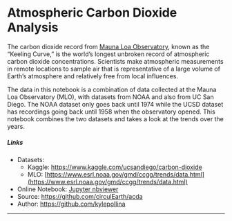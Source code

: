 # Atmospheric Carbon Dioxide Analysis
The carbon dioxide record from [Mauna Loa Observatory](https://en.wikipedia.org/wiki/Mauna_Loa_Observatory), known as the “Keeling Curve,” is the world’s longest unbroken record of atmospheric carbon dioxide concentrations. Scientists make atmospheric measurements in remote locations to sample air that is representative of a large volume of Earth’s atmosphere and relatively free from local influences.

The data in this notebook is a combination of data collected at the Mauna Loa Observatory (MLO), with datasets from NOAA and also from UC San Diego. The NOAA dataset only goes back until 1974 while the UCSD dataset has recordings going back until 1958 when the observatory opened. This notebook combines the two datasets and takes a look at the trends over the years.

##### Links
- Datasets: 
    - Kaggle: https://www.kaggle.com/ucsandiego/carbon-dioxide
    - MLO: [https://www.esrl.noaa.gov/gmd/ccgg/trends/data.html](https://www.esrl.noaa.gov/gmd/ccgg/trends/data.html)
- Online Notebook: [Jupyter nbviewer](https://nbviewer.jupyter.org/github/circulEarth/acda/blob/master/Atmospheric%20Carbon%20Dioxide%20Analysis.ipynb)
- Source: https://github.com/circulEarth/acda
- Author: https://github.com/kylepollina

-------
